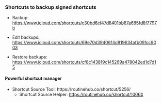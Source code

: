 ### Shortcuts to backup signed shortcuts

* Backup: https://www.icloud.com/shortcuts/c30bd6cf47d8401bb87a685fd8f7797b

* Edit backups: https://www.icloud.com/shortcuts/69e70d3940614d819634afb09fcc9003

* Restore backups: https://www.icloud.com/shortcuts/cf8c143819c145269a478042ed1d7d15 

#### Powerful shortcut manager

* Shortcut Source Tool: https://​routinehub.co/​shortcut/​5256/
  * Shortcut Source Helper: https://routinehub.co/shortcut/10060
